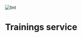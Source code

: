 ![lint](https://github.com/taller2-fiufit/svc-trainings/actions/workflows/ci.yml/badge.svg)

# Trainings service
